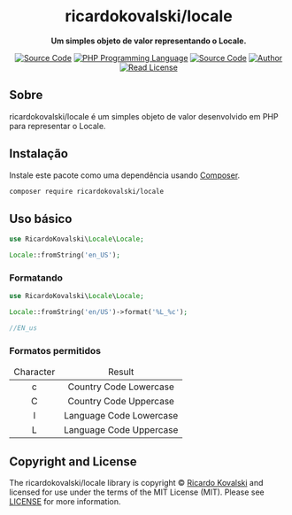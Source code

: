 <h1 align="center">ricardokovalski/locale</h1>

<p align="center">
    <strong>Um simples objeto de valor representando o Locale.</strong>
</p>

<p align="center">
    <a href="https://github.com/ricardokovalski/locale"><img src="http://img.shields.io/badge/source-ricardokovalski/locale-blue.svg" alt="Source Code"></a>
    <a href="https://php.net"><img src="https://img.shields.io/badge/php-%3E=5.6-777bb3.svg" alt="PHP Programming Language"></a>
    <a href="https://github.com/ricardokovalski/locale/releases"><img src="https://img.shields.io/github/release/ricardokovalski/locale.svg" alt="Source Code"></a>
    <a href="https://github.com/ricardokovalski"><img src="http://img.shields.io/badge/author-@ricardokovalski-blue.svg" alt="Author"></a>
    <a href="https://github.com/ricardokovalski/locale/blob/main/LICENSE"><img src="https://img.shields.io/badge/license-MIT-brightgreen.svg" alt="Read License"></a>
</p>

<h2>Sobre</h2>

ricardokovalski/locale é um simples objeto de valor desenvolvido em PHP para representar o Locale.

<h2>Instalação</h2>

Instale este pacote como uma dependência usando [Composer](https://getcomposer.org).

```bash
composer require ricardokovalski/locale
```

<h2>Uso básico</h2>

```php
use RicardoKovalski\Locale\Locale;

Locale::fromString('en_US');
```

<h3>Formatando</h3>

```php
use RicardoKovalski\Locale\Locale;

Locale::fromString('en/US')->format('%L_%c');

//EN_us
```

<h3>Formatos permitidos</h3>

<table>
    <thead align="center">
        <tr>
            <td>Character</td>
            <td>Result</td>
        </tr>
    </thead>
    <tbody align="center">
        <tr>
            <td>c</td>
            <td>Country Code Lowercase</td>
        </tr>
        <tr>
            <td>C</td>
            <td>Country Code Uppercase</td>
        </tr>
        <tr>
            <td>l</td>
            <td>Language Code Lowercase</td>
        </tr>
        <tr>
            <td>L</td>
            <td>Language Code Uppercase</td>
        </tr>        
    </tbody>
</table>

<h2>Copyright and License</h2>

The ricardokovalski/locale library is copyright © [Ricardo Kovalski](https://github.com/ricardokovalski) and licensed for use under the terms of the MIT License (MIT). Please see [LICENSE](LICENSE) for more information.
